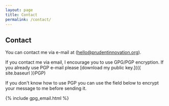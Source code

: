 ```yaml
---
layout: page
title: Contact
permalink: /contact/
---
```


## Contact

You can contact me via e-mail at (hello@prudentinnovation.org).

If you contact me via email, I encourage you to use GPG/PGP encryption. If you already use PGP e-mail please [download my public key.]({{ site.baseurl }}PGP)

If you don't know how to use PGP you can use the field below to encrypt your message to me before sending it.

{% include gpg_email.html %}
